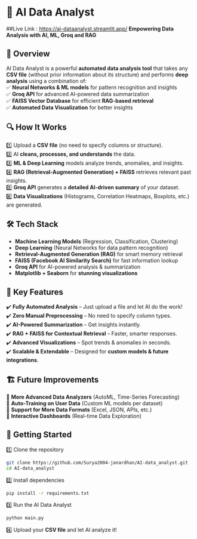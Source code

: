
# 🚀 AI Data Analyst  

##Live Link : https://ai-dataanalyst.streamlit.app/
**Empowering Data Analysis with AI, ML, Groq and RAG**  

## 🌟 Overview  
AI Data Analyst is a powerful **automated data analysis tool** that takes any **CSV file** (without prior information about its structure) and performs **deep analysis** using a combination of:  
✅ **Neural Networks & ML models** for pattern recognition and insights  
✅ **Groq API** for advanced AI-powered data summarization  
✅ **FAISS Vector Database** for efficient **RAG-based retrieval**  
✅ **Automated Data Visualization** for better insights  

## 🔍 **How It Works**  
1️⃣ Upload a **CSV file** (no need to specify columns or structure).  
2️⃣ AI **cleans, processes, and understands** the data.  
3️⃣ **ML & Deep Learning** models analyze trends, anomalies, and insights.  
4️⃣ **RAG (Retrieval-Augmented Generation) + FAISS** retrieves relevant past insights.  
5️⃣ **Groq API** generates a **detailed AI-driven summary** of your dataset.  
6️⃣ **Data Visualizations** (Histograms, Correlation Heatmaps, Boxplots, etc.) are generated.  

## 🛠 **Tech Stack**  
- **Machine Learning Models** (Regression, Classification, Clustering)  
- **Deep Learning** (Neural Networks for data pattern recognition)  
- **Retrieval-Augmented Generation (RAG)** for smart memory retrieval  
- **FAISS (Facebook AI Similarity Search)** for fast information lookup  
- **Groq API** for AI-powered analysis & summarization  
- **Matplotlib + Seaborn** for **stunning visualizations**  

## 🎯 **Key Features**  
✔️ **Fully Automated Analysis** – Just upload a file and let AI do the work!  
✔️ **Zero Manual Preprocessing** – No need to specify column types.  
✔️ **AI-Powered Summarization** – Get insights instantly.  
✔️ **RAG + FAISS for Contextual Retrieval** – Faster, smarter responses.  
✔️ **Advanced Visualizations** – Spot trends & anomalies in seconds.  
✔️ **Scalable & Extendable** – Designed for **custom models & future integrations**.  

## 🏗 **Future Improvements**  
🔹 **More Advanced Data Analyzers** (AutoML, Time-Series Forecasting)  
🔹 **Auto-Training on User Data** (Custom ML models per dataset)  
🔹 **Support for More Data Formats** (Excel, JSON, APIs, etc.)  
🔹 **Interactive Dashboards** (Real-time Data Exploration)  

## 🚀 **Getting Started**  
1️⃣ Clone the repository  
```bash
git clone https://github.com/Surya2004-janardhan/AI-data_analyst.git
cd AI-data_analyst
```  
2️⃣ Install dependencies  
```bash
pip install -r requirements.txt
```  
3️⃣ Run the AI Data Analyst  
```bash
python main.py
```  
4️⃣ Upload your **CSV file** and let AI analyze it!  
